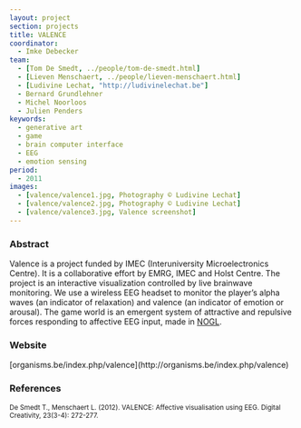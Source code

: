 ```yaml
---
layout: project
section: projects
title: VALENCE
coordinator:
  - Imke Debecker
team:
  - [Tom De Smedt, ../people/tom-de-smedt.html]
  - [Lieven Menschaert, ../people/lieven-menschaert.html]
  - [Ludivine Lechat, "http://ludivinelechat.be"]
  - Bernard Grundlehner
  - Michel Noorloos
  - Julien Penders
keywords:
  - generative art
  - game
  - brain computer interface
  - EEG
  - emotion sensing
period:
  - 2011
images:
  - [valence/valence1.jpg, Photography © Ludivine Lechat]
  - [valence/valence2.jpg, Photography © Ludivine Lechat]
  - [valence/valence3.jpg, Valence screenshot]
---
```


<h3>Abstract</h3>
Valence is a project funded by IMEC (Interuniversity Microelectronics Centre). It is a collaborative effort by EMRG, IMEC and Holst Centre. The project is an interactive visualization controlled by live brainwave monitoring. We use a wireless EEG headset to monitor the player’s alpha waves (an indicator of relaxation) and valence (an indicator of emotion or arousal). The game world is an emergent system of attractive and repulsive forces responding to affective EEG input, made in <a href="../software/nodebox-opengl.html" class="tag-software">NOGL</a>.

<h3>Website</h3>
[organisms.be/index.php/valence](http://organisms.be/index.php/valence)

<h3>References</h3>
<p class="cite"><small>De Smedt T., Menschaert L. (2012). VALENCE: Affective visualisation using EEG. Digital Creativity, 23(3-4): 272-277.</small></p>